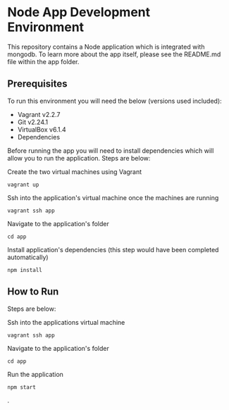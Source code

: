 # Node App Development Environment

This repository contains a Node application which is integrated with mongodb. To learn more about the app itself, please see the README.md file within the app folder.

## Prerequisites
To run this environment you will need the below (versions used included):

- Vagrant v2.2.7
- Git v2.24.1
- VirtualBox v6.1.4
- Dependencies

Before running the app you will need to install dependencies which will allow you to run the application. Steps are below:

Create the two virtual machines using Vagrant
```
vagrant up
```

Ssh into the application's virtual machine once the machines are running
```
vagrant ssh app
```

Navigate to the application's folder
```
cd app
```

Install application's dependencies (this step would have been completed automatically)
```
npm install
```
## How to Run

Steps are below:

Ssh into the applications virtual machine
```
vagrant ssh app
```

Navigate to the application's folder
```
cd app
```

Run the application
```
npm start
```
.
